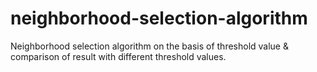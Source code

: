 # neighborhood-selection-algorithm
Neighborhood selection algorithm on the basis of threshold value &amp; comparison of result with different threshold values. 
